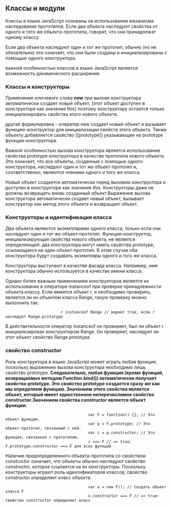 ## Классы и модули

Классы в языке JavaScript основаны на использовании механизма наследования прототипов.
Если два объекта наследуют свойства от одного и того же объекта-прототипа, говорят, что они принадлежат
одному классу.

Если два объекта наследуют один и тот же прототип, обычно (но не обязательно) это означает,
что они были созданы и инициализированы с помощью одного конструктора.

важной особенностью классов в языке JavaScript является возможность динамического расширения.

### Классы и конструкторы
Применение ключевого слова **new** при вызове конструктора автоматически создает новый объект,
(этот объект доступен в конструкторе как значение this) поэтому конструктору остается только
инициализировать свойства этого нового объекта.

другая формулировка - оператор new создает новый объект и вызывает функцию-конструктор для инициализации
свойств этого объекта. Также объекту добавляется свойство [[prototype]] указывающее на prototype функции-конструктора.

Важной особенностью вызова конструктора является использование свойства prototype конструктора
в качестве прототипа нового объекта. Это означает, что все объекты, созданные с помощью одного конструктора, наследуют один и тот же объект-прототип и, соответственно, являются членами одного и того же класса.

Новый объект создается автоматически перед вызовом конструктора и доступен в конструкторе как значение this. Конструкторы даже не должны возвращать вновь созданный объект.Выражение вызова конструктора автоматически создает новый объект, вызывает конструктор как метод этого объекта и возвращает объект.

### Конструкторы и идентификация класса
Два объекта являются экземплярами одного класса, только если они наследуют один и тот же объект-прототип.
Функция-конструктор, инициализирующая свойства нового объекта, не является определяющей: два конструктора
могут иметь свойства prototype, ссылающиеся на один объект-прототип. В этом случае оба конструктора
будут создавать экземпляры одного и того же класса.

Конструкторы выступают в качестве фасада класса. Например, имя конструктора обычно используется в качестве
имени класса.

Однако более важным применением конструкторов является их использование в операторе instanceof при проверке
принадлежности объекта классу. Если имеется объект r, и необходимо проверить, является ли он объектом
класса Range, такую проверку можно выполнить так:

                            r instanceof Range // вернет true, если r наследует Range.prototype

В действительности оператор instanceof не проверяет, был ли объект r инициализирован конструктором Range. Он проверяет, наследует ли этот объект свойство Range.prototype.

### свойство constructor
Роль конструктора в языке JavaScript может играть любая функция, поскольку выражению вызова конструктора
необходимо лишь свойство prototype. **Следовательно, любая функция (кроме функций, возвращаемых методом Function.bind()) автоматически получает свойство prototype. Это свойство prototype создается сразу же как мы определяем функцию. Значением этого свойства является объект, который имеет единственное неперечислимое свойство constructor.Значением свойства constructor является объект функции:**

                                        var F = function() {}; // Это объект функции.
                                        var p = F.prototype; // Это объект-прототип, связанный с ней.
                                        var c = p.constructor; // Это функция, связанная с прототипом.
                                        c === F // => true: F.prototype.constructor === F для всех функций

Наличие предопределенного объекта-прототипа со свойством constructor означает, что объекты обычно наследуют свойство
constructor, которое ссылается на их конструкторы. Поскольку конструкторы играют роль идентификаторов классов,
свойство constructor определяет класс объекта:

                                        var o = new F(); // Создать объект класса F
                                        o.constructor === F // => true: свойство constructor определяет класс

